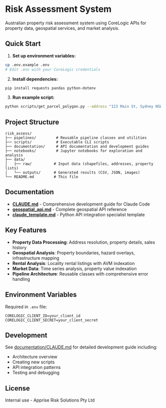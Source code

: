 # Risk Assessment System

Australian property risk assessment system using CoreLogic APIs for property data, geospatial services, and market analysis.

## Quick Start

1. **Set up environment variables:**
```bash
cp .env.example .env
# Edit .env with your CoreLogic credentials
```

2. **Install dependencies:**
```bash
pip install requests pandas python-dotenv
```

3. **Run example script:**
```bash
python scripts/get_parcel_polygon.py --address "123 Main St, Sydney NSW" --pretty
```

## Project Structure

```
risk_assess/
├── pipelines/         # Reusable pipeline classes and utilities
├── scripts/           # Executable CLI scripts
├── documentation/     # API documentation and development guides
├── notebooks/         # Jupyter notebooks for exploration and analysis
├── data/
│   ├── raw/          # Input data (shapefiles, addresses, property lists)
│   └── outputs/      # Generated results (CSV, JSON, images)
└── README.md         # This file
```

## Documentation

- **[CLAUDE.md](documentation/CLAUDE.md)** - Comprehensive development guide for Claude Code
- **[geospatial_api.md](documentation/geospatial_api.md)** - Complete geospatial API reference
- **[claude_template.md](documentation/claude_template.md)** - Python API integration specialist template

## Key Features

- **Property Data Processing**: Address resolution, property details, sales history
- **Geospatial Analysis**: Property boundaries, hazard overlays, infrastructure mapping
- **Rental Analysis**: Locality rental listings with AVM indexation
- **Market Data**: Time series analysis, property value indexation
- **Pipeline Architecture**: Reusable classes with comprehensive error handling

## Environment Variables

Required in `.env` file:
```
CORELOGIC_CLIENT_ID=your_client_id
CORELOGIC_CLIENT_SECRET=your_client_secret
```

## Development

See [documentation/CLAUDE.md](documentation/CLAUDE.md) for detailed development guide including:
- Architecture overview
- Creating new scripts
- API integration patterns
- Testing and debugging

## License

Internal use - Apprise Risk Solutions Pty Ltd
